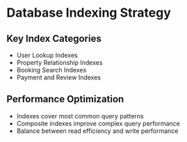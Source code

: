 # Database Indexing Strategy

## Key Index Categories
- User Lookup Indexes
- Property Relationship Indexes
- Booking Search Indexes
- Payment and Review Indexes

## Performance Optimization
- Indexes cover most common query patterns
- Composite indexes improve complex query performance
- Balance between read efficiency and write performance
